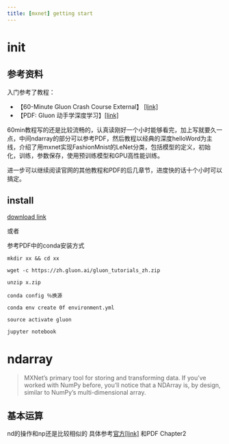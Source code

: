 ```yaml
---
title: [mxnet] getting start
---
```



# init

## 参考资料

入门参考了教程：

* 【60-Minute Gluon Crash Course External】 [[link]](http://gluon-crash-course.mxnet.io/)
* 【PDF: Gluon 动⼿学深度学习】[[link]](http://zh.gluon.ai/gluon_tutorials_zh.pdf)

60min教程写的还是比较流畅的，认真读刚好一个小时能够看完，加上写就要久一点，中间ndarray的部分可以参考PDF，然后教程以经典的深度helloWord为主线，介绍了用mxnet实现FashionMnist的LeNet分类，包括模型的定义，初始化，训练，参数保存，使用预训练模型和GPU高性能训练。

进一步可以继续阅读官网的其他教程和PDF的后几章节，进度快的话十个小时可以搞定。


## install

[download link](http://mxnet.incubator.apache.org/install/)

或者

参考PDF中的conda安装方式
```shell
mkdir xx && cd xx

wget -c https://zh.gluon.ai/gluon_tutorials_zh.zip

unzip x.zip

conda config ％换源

conda env create 0f environment.yml

source activate gluon

jupyter notebook

```

# ndarray

>MXNet’s primary tool for storing and transforming data. If you’ve worked with NumPy before, you’ll notice that a NDArray is, by design, similar to NumPy’s multi-dimensional array.

## 基本运算

nd的操作和np还是比较相似的
具体参考[官方[link]](https://gluon-crash-course.mxnet.io/ndarray.html) 和PDF Chapter2




